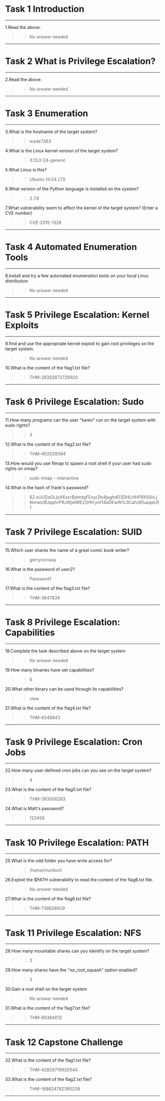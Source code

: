 # Task 1 Introduction
----

1.Read the above.
>>No answer needed

----

# Task 2 What is Privilege Escalation? 
----

2.Read the above.
>>No answer needed

----

# Task 3 Enumeration
----

3.What is the hostname of the target system?
>>wade7363

4.What is the Linux kernel version of the target system?
>>3.13.0-24-generic

5.What Linux is this?
>>Ubuntu 14.04 LTS

6.What version of the Python language is installed on the system?
>>2.7.6

7.What vulnerability seem to affect the kernel of the target system? (Enter a CVE number)
>>CVE-2015-1328

----

# Task 4 Automated Enumeration Tools
----

8.Install and try a few automated enumeration tools on your local Linux distribution
>>No answer needed

----

# Task 5 Privilege Escalation: Kernel Exploits
----

9.find and use the appropriate kernel exploit to gain root privileges on the target system.
>>No answer needed

10.What is the content of the flag1.txt file?
>>THM-28392872729920

----

# Task 6 Privilege Escalation: Sudo
----

11.How many programs can the user "karen" run on the target system with sudo rights?
>>3

12.What is the content of the flag2.txt file?
>>THM-402028394

13.How would you use Nmap to spawn a root shell if your user had sudo rights on nmap?
>>sudo nmap --interactive

14.What is the hash of frank's password?
>>$6$2.sUUDsOLIpXKxcr$eImtgFExyr2ls4jsghdD3DHLHHP9X50Iv.jNmwo/BJpphrPRJWjelWEz2HH.joV14aDEwW1c3CahzB1uaqeLR1

----

# Task 7 Privilege Escalation: SUID
----

15.Which user shares the name of a great comic book writer?
>>gerryconway

16.What is the password of user2?
>>Password1

17.What is the content of the flag3.txt file?
>>THM-3847834

----

# Task 8 Privilege Escalation: Capabilities
----

18.Complete the task described above on the target system
>>No answer needed

19.How many binaries have set capabilities?
>>6

20.What other binary can be used through its capabilities?
>>view

21.What is the content of the flag4.txt file?
>>THM-9349843

----

# Task 9 Privilege Escalation: Cron Jobs
----

22.How many user-defined cron jobs can you see on the target system?
>>4

23.What is the content of the flag5.txt file?
>>THM-383000283

24.What is Matt's password?
>>123456

----

# Task 10 Privilege Escalation: PATH
----

25.What is the odd folder you have write access for?
>>/home/murdoch

26.Exploit the $PATH vulnerability to read the content of the flag6.txt file.
>>No answer needed

27.What is the content of the flag6.txt file?
>>THM-736628929

----

# Task 11 Privilege Escalation: NFS
----

28.How many mountable shares can you identify on the target system?
>>3

29.How many shares have the "no_root_squash" option enabled?
>>3

30.Gain a root shell on the target system
>>No answer needed

31.What is the content of the flag7.txt file?
>>THM-89384012

----

# Task 12 Capstone Challenge
----

32.What is the content of the flag1.txt file?
>>THM-42828719920544

33.What is the content of the flag2.txt file?
>>THM-168824782390238

----
